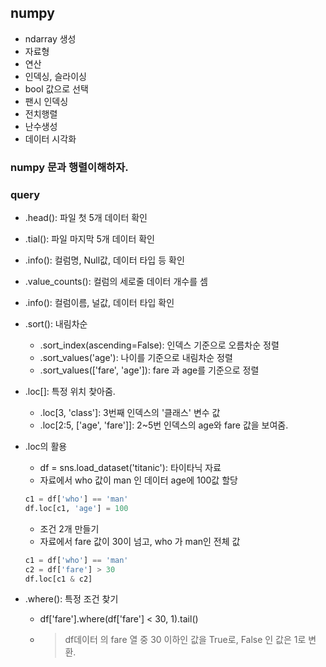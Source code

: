 ## numpy
- ndarray 생성
- 자료형
- 연산
- 인덱싱, 슬라이싱
- bool 값으로 선택
- 팬시 인덱싱
- 전치행렬
- 난수생성
- 데이터 시각화

### numpy 문과 행렬이해하자.

### query
- .head(): 파일 첫 5개 데이터 확인
- .tial(): 파일 마지막 5개 데이터 확인
- .info(): 컬럼명, Null값, 데이터 타입 등 확인
- .value_counts(): 컬럼의 세로줄 데이터 개수를 셈
- .info(): 컬럼이름, 널값, 데이터 타입 확인
- .sort(): 내림차순
	- .sort_index(ascending=False): 인덱스 기준으로 오름차순 정렬
	- .sort_values('age'): 나이를 기준으로 내림차순 정렬
	- .sort_values(['fare', 'age']): fare 과 age를 기준으로 정렬
- .loc[]: 특정 위치 찾아줌.
	- .loc[3, 'class']: 3번째 인덱스의 '클래스' 변수 값
	- .loc[2:5, ['age', 'fare']]: 2~5번 인덱스의 age와 fare 값을 보여줌.

- .loc의 활용
	- df = sns.load_dataset('titanic'): 타이타닉 자료
	- 자료에서 who 값이 man 인 데이터 age에 100값 할당
	```python
	c1 = df['who'] == 'man'
	df.loc[c1, 'age'] = 100
	```

	- 조건 2개 만들기
	- 자료에서 fare 값이 30이 넘고, who 가 man인 전체 값
	```python
	c1 = df['who'] == 'man'
	c2 = df['fare'] > 30
	df.loc[c1 & c2]
	```
- .where(): 특정 조건 찾기
	- df['fare'].where(df['fare'] < 30, 1).tail()
	- > df데이터 의 fare 열 중 30 이하인 값을 True로, False 인 값은 1로 변환.